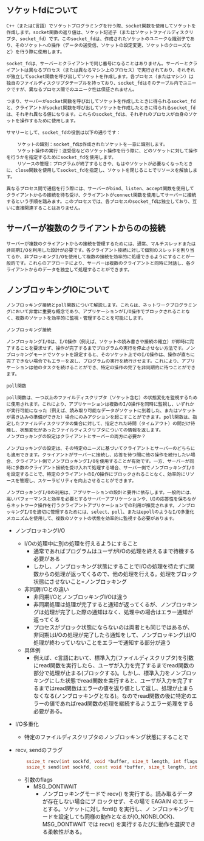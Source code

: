 ## ソケットfdについて
```
C++（またはC言語）でソケットプログラミングを行う際、socket関数を使用してソケットを作成します。socket関数の返り値は、ソケット記述子（またはソケットファイルディスクリプタ、socket_fd）です。このsocket_fdは、作成されたソケットのユニークな識別子であり、そのソケットへの操作（データの送受信、ソケットの設定変更、ソケットのクローズなど）を行う際に使用します。

socket_fdは、サーバーとクライアントで同じ番号になることはありません。サーバーとクライアントは異なるプロセス（または異なるマシン上のプロセス）で実行されており、それぞれが独立してsocket関数を呼び出してソケットを作成します。各プロセス（またはマシン）は独自のファイルディスクリプタテーブルを持っており、socket_fdはそのテーブル内でユニークですが、異なるプロセス間でのユニーク性は保証されません。

つまり、サーバーがsocket関数を呼び出してソケットを作成したときに得られるsocket_fdと、クライアントがsocket関数を呼び出してソケットを作成したときに得られるsocket_fdは、それぞれ異なる値になります。これらのsocket_fdは、それぞれのプロセスが自身のソケットを操作するために使用します。

サマリーとして、socket_fdの役割は以下の通りです：

    ソケットの識別：socket_fdは作成されたソケットを一意に識別します。
    ソケット操作の実行：送受信などのソケット操作を行う際に、どのソケットに対して操作を行うかを指定するためにsocket_fdを使用します。
    リソースの管理：プログラムが終了するときや、もはやソケットが必要なくなったときに、close関数を使用してsocket_fdを指定し、ソケットを閉じることでリソースを解放します。

異なるプロセス間で通信を行う際には、サーバーがbind、listen、accept関数を使用してクライアントからの接続を待ち受け、クライアントがconnect関数を使用してサーバーに接続するという手順を踏みます。このプロセスでは、各プロセスのsocket_fdは独立しており、互いに直接関連することはありません。
```

## サーバーが複数のクライアントからのの接続

```
サーバーが複数のクライアントからの接続を管理するためには、通常、マルチスレッドまたは非同期I/Oを利用した設計が必要です。各クライアント接続に対して個別のスレッドを割り当てるか、非ブロッキングI/Oを使用して複数の接続を効率的に処理できるようにすることが一般的です。これらのアプローチにより、サーバーは複数のクライアントと同時に対話し、各クライアントからのデータを独立して処理することができます。
```

## ノンブロッキングIOについて

```
ノンブロッキング接続とpoll関数について解説します。これらは、ネットワークプログラミングにおいて非常に重要な概念であり、アプリケーションがI/O操作でブロックされることなく、複数のソケットを効率的に監視・管理することを可能にします。

ノンブロッキング接続

ノンブロッキングI/Oは、I/O操作（例えば、ソケットの読み書きや接続の確立）が即時に完了することを要求せず、操作が完了するまでプログラムの実行を停止させない方法です。ノンブロッキングモードでソケットを設定すると、そのソケット上でのI/O操作は、操作が直ちに完了できない場合でもエラーを返し、プログラムの実行を続行させます。これにより、アプリケーションは他のタスクを続けることができ、特定の操作の完了を非同期的に待つことができます。

poll関数

poll関数は、一つ以上のファイルディスクリプタ（ソケット含む）の状態変化を監視するために使用されます。これにより、アプリケーションは複数のI/O操作を同時に監視し、いずれかが実行可能になった（例えば、読み取り可能なデータがソケットに到着した、またはソケットが書き込みの準備ができた）場合にのみアクションを起こすことができます。poll関数は、指定したファイルディスクリプタの集合に対して、指定された時間（タイムアウト）の間だけ待機し、状態変化があったファイルディスクリプタについての情報を返します。
ノンブロッキングの設定はクライアントとサーバーの両方に必要か？

ノンブロッキングの設定は、その特定のニーズに基づいてクライアントとサーバーのどちらにも適用できます。クライアントがサーバーに接続し、応答を待つ間に他の操作を続行したい場合、クライアント側でノンブロッキングI/Oを使用することが有効です。一方、サーバーが同時に多数のクライアント接続を受け入れて処理する場合、サーバー側でノンブロッキングI/Oを設定することで、特定のクライアントのI/O操作にブロックされることなく、効率的にリソースを管理し、スケーラビリティを向上させることができます。

ノンブロッキングI/Oの利用は、アプリケーションの設計と要件に依存します。一般的には、高いパフォーマンスと効率を必要とするサーバーアプリケーションや、UIの応答性を保ちながらネットワーク操作を行うクライアントアプリケーションでの利用が推奨されます。ノンブロッキングI/Oを適切に管理するためには、select、poll、またはepollのようなI/O多重化メカニズムを使用して、複数のソケットの状態を効率的に監視する必要があります。
```

- ノンブロッキングI/O
    - I/Oの処理中に別の処理を行えるようにすること
        - 通常であればプログラムはユーザがI/Oの処理を終えるまで待機する必要がある
        - しかし、ノンブロッキング状態にすることでI/Oの処理を待たずに関数からの処理が返ってくるので、他の処理を行える。処理をブロック状態にさせないこと=ノンブロッキング
    - 非同期I/Oとの違い
        - 非同期I/OとノンブロッキングI/Oは違う
        - 非同期処理は処理が完了すると通知が返ってくるが、ノンブロッキングは処理が完了した際の通知はなく、処理中の場合はエラー通知が返ってくる
        - プロセスがブロック状態にならないのは両者とも同じではあるが、非同期はI/Oの処理が完了したら通知をして、ノンブロッキングはI/O処理が終わっていないことをエラーで通知する部分が違う
    - 具体例
        - 例えば、c言語において、標準入力(ファイルディスクリプタ)を引数にread関数を実行したら、ユーザが入力を完了するまでread関数の部分で処理が止まる(ブロックする)。しかし、標準入力をノンブロッキングにした状態でread関数を実行すると、ユーザが入力を完了するまではread関数はエラーの値を返り値として返し、処理が止まらなくなる(ノンブロッキングとなる)。なのでread関数の後に特定のエラーの値であればread関数の処理を継続するようエラー処理をする必要がある。
- I/O多重化
    - 特定のファイルディスクリプタのノンブロッキング状態にすることで

- recv, sendのフラグ
    ```c++
        ssize_t recv(int sockfd, void *buffer, size_t length, int flags);
        ssize_t send(int sockfd, const void *buffer, size_t length, int flags);
    ```
    - 引数のflags
        - MSG_DONTWAIT
            - ノンブロッキングモードで recv() を実行する。読み取るデータが存在しない場合にブ ロックせず、その場で EAGAIN のエラーとする。ソケットに対し fcntl() を実行し、ノ ンブロッキングモードを設定しても同様の動作となるが(O_NONBLOCK)、MSG_DONTWAIT では recv() を実行するたびに動作を選択できる柔軟性がある。
